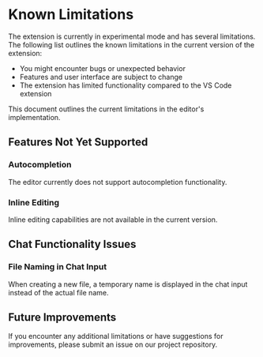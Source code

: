 # Known Limitations

The extension is currently in experimental mode and has several limitations. The following list outlines the known limitations in the current version of the extension:

- You might encounter bugs or unexpected behavior
- Features and user interface are subject to change
- The extension has limited functionality compared to the VS Code extension

This document outlines the current limitations in the editor's implementation.

## Features Not Yet Supported

### Autocompletion

The editor currently does not support autocompletion functionality.

### Inline Editing

Inline editing capabilities are not available in the current version.

## Chat Functionality Issues

### File Naming in Chat Input

When creating a new file, a temporary name is displayed in the chat input instead of the actual file name.

## Future Improvements

If you encounter any additional limitations or have suggestions for improvements, please submit an issue on our project repository.
